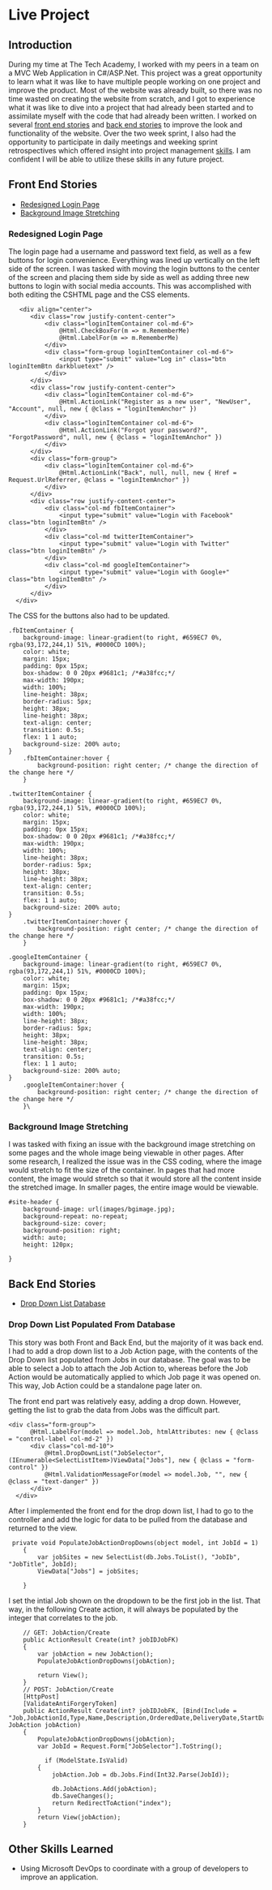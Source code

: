 # Live Project

## Introduction

During my time at The Tech Academy, I worked with my peers in a team on a MVC Web Application in C#/ASP.Net. This project was a great opportunity to learn what it was like to have multiple people working on one project and improve the product. Most of the website was already built, so there was no time wasted on creating the website from scratch, and I got to experience what it was like to dive into a project that had already been started and to assimilate myself with the code that had already been written. I worked on several [front end stories](#front-end-stories) and [back end stories](#back-end-stories) to improve the look and functionality of the website. Over the two week sprint, I also had the opportunity to participate in daily meetings and weeking sprint retrospectives which offered insight into project management [skills](#other-skills-learned). I am confident I will be able to utilize these skills in any future project.

## Front End Stories

* [Redesigned Login Page](#redesigned-login-page)
* [Background Image Stretching](#background-image-stretching)


### Redesigned Login Page
The login page had a username and password text field, as well as a few buttons for login convenience. Everything was lined up vertically on the left side of the screen. I was tasked with moving the login buttons to the center of the screen and placing them side by side as well as adding three new buttons to login with social media accounts. This was accomplished with both editing the CSHTML page and the CSS elements.
  

````
   <div align="center">
      <div class="row justify-content-center">
          <div class="loginItemContainer col-md-6">
              @Html.CheckBoxFor(m => m.RememberMe)
              @Html.LabelFor(m => m.RememberMe)
          </div>
          <div class="form-group loginItemContainer col-md-6">
              <input type="submit" value="Log in" class="btn loginItemBtn darkbluetext" />
          </div>
      </div>
      <div class="row justify-content-center">
          <div class="loginItemContainer col-md-6">
              @Html.ActionLink("Register as a new user", "NewUser", "Account", null, new { @class = "loginItemAnchor" })
          </div>
          <div class="loginItemContainer col-md-6">
              @Html.ActionLink("Forgot your password?", "ForgotPassword", null, new { @class = "loginItemAnchor" })
          </div>
      </div>
      <div class="form-group">
          <div class="loginItemContainer col-md-6">
              @Html.ActionLink("Back", null, null, new { Href = Request.UrlReferrer, @class = "loginItemAnchor" })
          </div>
      </div>
      <div class="row justify-content-center">
          <div class="col-md fbItemContainer">
              <input type="submit" value="Login with Facebook" class="btn loginItemBtn" />
          </div>
          <div class="col-md twitterItemContainer">
              <input type="submit" value="Login with Twitter" class="btn loginItemBtn" />
          </div>
          <div class="col-md googleItemContainer"> 
              <input type="submit" value="Login with Google+" class="btn loginItemBtn" />
          </div>
      </div>
  </div>
 ```` 
  
The CSS for the buttons also had to be updated.

````
.fbItemContainer {
    background-image: linear-gradient(to right, #659EC7 0%, rgba(93,172,244,1) 51%, #0000CD 100%);
    color: white;
    margin: 15px;
    padding: 0px 15px;
    box-shadow: 0 0 20px #9681c1; /*#a38fcc;*/
    max-width: 190px;
    width: 100%;
    line-height: 38px;
    border-radius: 5px;
    height: 38px;
    line-height: 38px;
    text-align: center;
    transition: 0.5s;
    flex: 1 1 auto;
    background-size: 200% auto;
}
    .fbItemContainer:hover {
        background-position: right center; /* change the direction of the change here */
    }

.twitterItemContainer {
    background-image: linear-gradient(to right, #659EC7 0%, rgba(93,172,244,1) 51%, #0000CD 100%);
    color: white;
    margin: 15px;
    padding: 0px 15px;
    box-shadow: 0 0 20px #9681c1; /*#a38fcc;*/
    max-width: 190px;
    width: 100%;
    line-height: 38px;
    border-radius: 5px;
    height: 38px;
    line-height: 38px;
    text-align: center;
    transition: 0.5s;
    flex: 1 1 auto;
    background-size: 200% auto;
}
    .twitterItemContainer:hover {
        background-position: right center; /* change the direction of the change here */
    }

.googleItemContainer {
    background-image: linear-gradient(to right, #659EC7 0%, rgba(93,172,244,1) 51%, #0000CD 100%);
    color: white;
    margin: 15px;
    padding: 0px 15px;
    box-shadow: 0 0 20px #9681c1; /*#a38fcc;*/
    max-width: 190px;
    width: 100%;
    line-height: 38px;
    border-radius: 5px;
    height: 38px;
    line-height: 38px;
    text-align: center;
    transition: 0.5s;
    flex: 1 1 auto;
    background-size: 200% auto;
}
    .googleItemContainer:hover {
        background-position: right center; /* change the direction of the change here */
    }\
 ````
 
### Background Image Stretching
I was tasked with fixing an issue with the background image stretching on some pages and the whole image being viewable in other pages. After some research, I realized the issue was in the CSS coding, where the image would stretch to fit the size of the container. In pages that had more content, the image would stretch so that it would store all the content inside the stretched image. In smaller pages, the entire image would be viewable.

````
#site-header {
    background-image: url(images/bgimage.jpg);
    background-repeat: no-repeat;
    background-size: cover;
    background-position: right;
    width: auto;
    height: 120px;
   
}
````

## Back End Stories

* [Drop Down List Database](drop-down-list-database)

### Drop Down List Populated From Database

This story was both Front and Back End, but the majority of it was back end. I had to add a drop down list to a Job Action page, with the contents of the Drop Down list populated from Jobs in our database. The goal was to be able to select a Job to attach the Job Action to, whereas before the Job Action would be automatically applied to which Job page it was opened on. This way, Job Action could be a standalone page later on. 

The front end part was relatively easy, adding a drop down. However, getting the list to grab the data from Jobs was the difficult part.
````
<div class="form-group">
      @Html.LabelFor(model => model.Job, htmlAttributes: new { @class = "control-label col-md-2" })
      <div class="col-md-10">
          @Html.DropDownList("JobSelector", (IEnumerable<SelectListItem>)ViewData["Jobs"], new { @class = "form-control" })
          @Html.ValidationMessageFor(model => model.Job, "", new { @class = "text-danger" })
      </div>
  </div>
````
After I implemented the front end for the drop down list, I had to go to the controller and add the logic for data to be pulled from the database and returned to the view.
````
 private void PopulateJobActionDropDowns(object model, int JobId = 1)
    {
        var jobSites = new SelectList(db.Jobs.ToList(), "JobIb", "JobTitle", JobId);
        ViewData["Jobs"] = jobSites;

    }
````
I set the intial Job shown on the dropdown to be the first job in the list. That way, in the following Create action, it will always be populated by the integer that correlates to the job.
````
    // GET: JobAction/Create
    public ActionResult Create(int? jobIDJobFK)
    {
        var jobAction = new JobAction();
        PopulateJobActionDropDowns(jobAction);

        return View();
    }
    // POST: JobAction/Create
    [HttpPost]
    [ValidateAntiForgeryToken]
    public ActionResult Create(int? jobIDJobFK, [Bind(Include =              "Job,JobActionId,Type,Name,Description,OrderedDate,DeliveryDate,StartDateTime,EndDateTime,URL")] JobAction jobAction)
    {
        PopulateJobActionDropDowns(jobAction);
        var JobId = Request.Form["JobSelector"].ToString();

          if (ModelState.IsValid)
        {
            jobAction.Job = db.Jobs.Find(Int32.Parse(JobId));

            db.JobActions.Add(jobAction);
            db.SaveChanges();
            return RedirectToAction("index");
        }
        return View(jobAction);
    }
````

## Other Skills Learned
* Using Microsoft DevOps to coordinate with a group of developers to improve an application.
